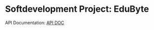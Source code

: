 # Softdevelopment Project: EduByte
API Documentation: [API DOC](https://documenter.getpostman.com/view/32129219/2s9YsGhD2R)
